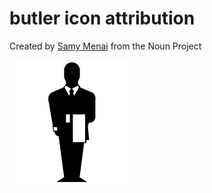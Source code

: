 # butler icon attribution

Created by [Samy Menai](https://thenounproject.com/search/?q=butler&i=880354)
from the Noun Project

![butler](https://github.com/Svinci131/wadsworth/blob/master/assets/butler.png?raw=true)

